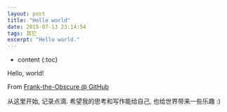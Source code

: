 ```yaml
---
layout: post
title: "Hello world"
date: 2015-07-13 23:14:54
tags: 其它
excerpt: "Hello world."
---
```



* content
{:toc}

Hello, world!

From [Frank-the-Obscure @ GitHub](https://github.com/Frank-the-obscure)

从这里开始, 记录点滴. 希望我的思考和写作能给自己, 也给世界带来一些乐趣 :)